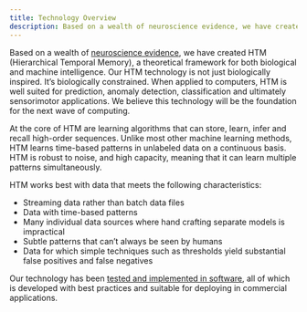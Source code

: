 ```yaml
---
title: Technology Overview
description: Based on a wealth of neuroscience evidence, we have created HTM (Hierarchical Temporal Memory), a theoretical framework for both biological and machine intelligence.
---
```


[apps]:   /applications/
[neuro]:  /machine-intelligence-technology/neuroscience-research/

Based on a wealth of [neuroscience evidence][neuro], we have created HTM
(Hierarchical Temporal Memory), a theoretical framework for both biological and
machine intelligence. Our HTM technology is not just biologically inspired. It’s
biologically constrained. When applied to computers, HTM is well suited for
prediction, anomaly detection, classification and ultimately sensorimotor
applications. We believe this technology will be the foundation for the next
wave of computing.

At the core of HTM are learning algorithms that can store, learn, infer and
recall high-order sequences. Unlike most other machine learning methods, HTM
learns time-based patterns in unlabeled data on a continuous basis. HTM is
robust to noise, and high capacity, meaning that it can learn multiple patterns
simultaneously.

HTM works best with data that meets the following characteristics:

* Streaming data rather than batch data files
* Data with time-based patterns
* Many individual data sources where hand crafting separate models is
  impractical
* Subtle patterns that can’t always be seen by humans
* Data for which simple techniques such as thresholds yield substantial false
  positives and false negatives

Our technology has been [tested and implemented in software][apps], all of which
is developed with best practices and suitable for deploying in commercial
applications.

